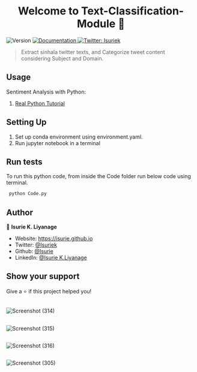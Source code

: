 <h1 align="center">Welcome to Text-Classification-Module 👋</h1>
<p>
  <img alt="Version" src="https://img.shields.io/badge/version-Python 3.6. 9-blue.svg?cacheSeconds=2592000" />
  <a href="https://isurie.github.io/page1.html#header15-2z" target="_blank">
    <img alt="Documentation" src="https://img.shields.io/badge/documentation-yes-brightgreen.svg" />
  </a>
  <a href="https://twitter.com/Isuriek" target="_blank">
    <img alt="Twitter: Isuriek" src="https://img.shields.io/twitter/follow/Isuriek.svg?style=social" />
  </a>
</p>

> Extract sinhala twitter texts, and Categorize tweet content considering Subject and Domain.

## Usage

Sentiment Analysis with Python:
  1. [Real Python Tutorial](https://realpython.com/python-keras-text-classification/)

## Setting Up

1. Set up conda environment using environment.yaml.
2. Run jupyter notebook in a terminal

## Run tests

To run this python code, from inside the Code folder run below code using terminal.
```sh
 python Code.py
```

## Author

👤 **Isurie K. Liyanage**

* Website: https://isurie.github.io
* Twitter: [@Isuriek](https://twitter.com/Isuriek)
* Github: [@Isurie](https://github.com/Isurie)
* LinkedIn: [@Isurie K.Liyanage](https://www.linkedin.com/in/isurie-kanchana/)

## Show your support

Give a ⭐️ if this project helped you!

##
![Screenshot (314)](https://user-images.githubusercontent.com/36602031/125170049-af8f9c80-e1ca-11eb-8855-033866bb8837.png)
##
![Screenshot (315)](https://user-images.githubusercontent.com/36602031/125170061-b8806e00-e1ca-11eb-96fb-8197ede3d6a2.png)
##
![Screenshot (316)](https://user-images.githubusercontent.com/36602031/125170071-c0401280-e1ca-11eb-987e-238dbcae3ba2.png)
##
![Screenshot (305)](https://user-images.githubusercontent.com/36602031/125170088-cf26c500-e1ca-11eb-9dd7-408f4ddfb5eb.png)


